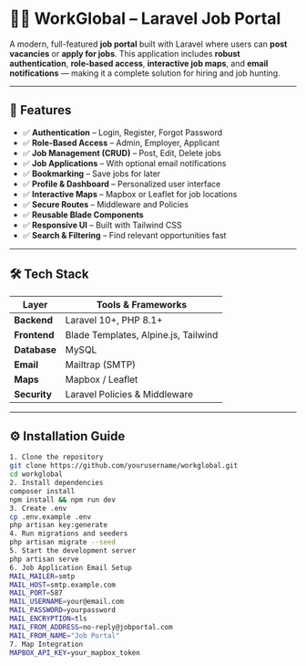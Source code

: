 # 🧑‍💼 WorkGlobal – Laravel Job Portal

A modern, full-featured **job portal** built with Laravel where users can **post vacancies** or **apply for jobs**. This application includes **robust authentication**, **role-based access**, **interactive job maps**, and **email notifications** — making it a complete solution for hiring and job hunting.

---

## 🚀 Features

- ✅ **Authentication** – Login, Register, Forgot Password
- ✅ **Role-Based Access** – Admin, Employer, Applicant
- ✅ **Job Management (CRUD)** – Post, Edit, Delete jobs
- ✅ **Job Applications** – With optional email notifications
- ✅ **Bookmarking** – Save jobs for later
- ✅ **Profile & Dashboard** – Personalized user interface
- ✅ **Interactive Maps** – Mapbox or Leaflet for job locations
- ✅ **Secure Routes** – Middleware and Policies
- ✅ **Reusable Blade Components**
- ✅ **Responsive UI** – Built with Tailwind CSS
- ✅ **Search & Filtering** – Find relevant opportunities fast

---

## 🛠 Tech Stack

| Layer         | Tools & Frameworks                   |
|--------------|--------------------------------------|
| **Backend**   | Laravel 10+, PHP 8.1+                |
| **Frontend**  | Blade Templates, Alpine.js, Tailwind |
| **Database**  | MySQL                                |
| **Email**     | Mailtrap (SMTP)                      |
| **Maps**      | Mapbox / Leaflet                     |
| **Security**  | Laravel Policies & Middleware        |

---

## ⚙️ Installation Guide


```bash
1. Clone the repository
git clone https://github.com/yourusername/workglobal.git
cd workglobal
2. Install dependencies
composer install
npm install && npm run dev
3. Create .env
cp .env.example .env
php artisan key:generate
4. Run migrations and seeders
php artisan migrate --seed
5. Start the development server
php artisan serve
6. Job Application Email Setup
MAIL_MAILER=smtp
MAIL_HOST=smtp.example.com
MAIL_PORT=587
MAIL_USERNAME=your@email.com
MAIL_PASSWORD=yourpassword
MAIL_ENCRYPTION=tls
MAIL_FROM_ADDRESS=no-reply@jobportal.com
MAIL_FROM_NAME="Job Portal"
7. Map Integration
MAPBOX_API_KEY=your_mapbox_token


